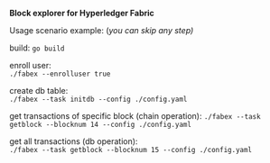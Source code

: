 **Block explorer for Hyperledger Fabric**

Usage scenario example:
(_you can skip any step)_

build:
`go build`

enroll user:                         
`./fabex --enrolluser true`

create db table:                                                
`./fabex --task initdb --config ./config.yaml`

get transactions of specific block (chain operation):
`./fabex --task getblock --blocknum 14 --config ./config.yaml`

get all transactions (db operation):                                                      
`./fabex --task getblock --blocknum 15 --config ./config.yaml`